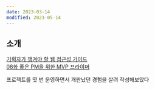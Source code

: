 ```yaml
---
date: 2023-03-14
modified: 2023-05-14
---
```


## 소개

[기획자가 챙겨야 할 웹 접근성 가이드](https://germweapon.tistory.com/403)  
[08화 좋은 PM을 위한 MVP 프라이머](https://brunch.co.kr/@ywkim36/28)

프로젝트를 몃 번 운영하면서 개판났던 경험을 살려 작성해보았다
